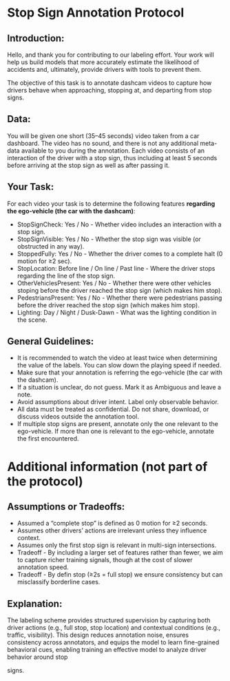 # Stop Sign Annotation Protocol
## Introduction:
Hello, and thank you for contributing to our labeling effort. Your work will help us build models that more accurately estimate the likelihood of accidents and, ultimately, provide drivers with tools to prevent them. 

The objective of this task is to annotate dashcam videos to capture how drivers behave when approaching, stopping at, and departing from stop signs.

## Data:
You will be given one short (35–45 seconds) video taken from a car dashboard. The video has no sound, and there is not any additional meta-data available to you during the annotation.
Each video consists of an interaction of the driver with a stop sign, thus including at least 5 seconds before arriving at the stop sign as well as after passing it.

## Your Task:
For each video your task is to determine the following features **regarding the ego-vehicle (the car with the dashcam)**:
- StopSignCheck: Yes / No - Whether video includes an interaction with a stop sign.
- StopSignVisible: Yes / No - Whether the stop sign was visible (or obstructed in any way).
- StoppedFully: Yes / No - Whether the driver comes to a complete halt (0 motion for ≥2 sec).
- StopLocation: Before line / On line / Past line - Where the driver stops regarding the line of the stop sign.
- OtherVehiclesPresent: Yes / No - Whether there were other vehicles stoping before the driver reached the stop sign (which makes him stop).
- PedestriansPresent: Yes / No - Whether there were pedestrians passing before the driver reached the stop sign (which makes him stop).
- Lighting: Day / Night / Dusk-Dawn - What was the lighting condition in the scene.

## General Guidelines:
- It is recommended to watch the video at least twice when determining the value of the labels. You can slow down the playing speed if needed.
- Make sure that your annotation is referring the ego-vehicle (the car with the dashcam).
- If a situation is unclear, do not guess. Mark it as Ambiguous and leave a note.
- Avoid assumptions about driver intent. Label only observable behavior.
- All data must be treated as confidential. Do not share, download, or discuss videos outside the annotation tool.
- If multiple stop signs are present, annotate only the one relevant to the ego-vehicle. If more than one is relevant to the ego-vehicle, annotate the first encountered.

# Additional information (not part of the protocol)

## Assumptions or Tradeoffs:
- Assumed a “complete stop” is defined as 0 motion for ≥2 seconds.
- Assumes other drivers’ actions are irrelevant unless they influence context.
- Assumes only the first stop sign is relevant in multi-sign intersections.
- Tradeoff - By including a larger set of features rather than fewer, we aim to capture richer training signals, though at the cost of slower annotation speed.
- Tradeoff - By defin stop (≥2s = full stop) we ensure consistency but can misclassify borderline cases.

## Explanation:
The labeling scheme provides structured supervision by capturing both driver actions (e.g., full stop, stop location) and contextual conditions (e.g., traffic, visibility).
This design reduces annotation noise, ensures consistency across annotators, and equips the model to learn fine-grained behavioral cues, enabling training an effective model to analyze driver behavior around stop

signs.
